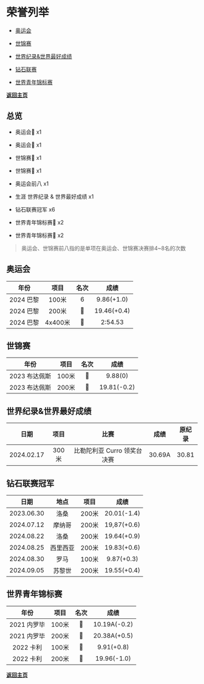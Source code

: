 # 荣誉列举

- [奥运会](#1)

- [世锦赛](#2)

- [世界纪录&世界最好成绩](#3)

- [钻石联赛](#4)

- [世界青年锦标赛](#5)

**[返回主页](./Profile.md)**

## 总览

- 奥运会🥇 x1

- 奥运会🥈 x1

- 世锦赛🥈 x1

- 世锦赛🥉 x1

- 奥运会前八 x1

- 生涯 世界纪录 & 世界最好成绩 x1

- 钻石联赛冠军 x6

- 世界青年锦标赛🥇 x2

- 世界青年锦标赛🥈 x2

> 奥运会、世锦赛前八指的是单项在奥运会、世锦赛决赛排4~8名的次数



## 奥运会<a id = '1'></a>

|      年份      |   项目    |         名次          |      成绩       |
| :------------: | :-------: | :-------------------: | :-------------: |
|   2024 巴黎   |   100米   |           6           |   9.86(+1.0)    |
| 2024 巴黎 | 200米 | 🥇 | 19.46(+0.4) |
|   2024 巴黎   |  4x400米  |   🥈   |     2:54.53     |



## 世锦赛<a id = '2'></a>

|      年份      | 项目  |       名次        |    成绩     |
| :------------: | :---: | :---------------: | :---------: |
| 2023 布达佩斯 | 100米 | 🥈 |   9.88(0)   |
| 2023 布达佩斯 | 200米 | 🥉 | 19.81(-0.2) |



## 世界纪录&世界最好成绩<a id='3'></a>

|    日期    | 项目  |            比赛             |  成绩  | 原纪录 |
| :--------: | :---: | :-------------------------: | :----: | :----: |
| 2024.02.17 | 300米 | 比勒陀利亚 Curro 领奖台决赛 | 30.69A | 30.81  |



## 钻石联赛冠军<a id='4'></a>

|    日期    |   地点   | 项目  |    成绩     |
| :--------: | :------: | :---: | :---------: |
| 2023.06.30 |   洛桑   | 200米 | 20.01(-1.4) |
| 2024.07.12 |  摩纳哥  | 200米 | 19,87(+0.6) |
| 2024.08.22 |   洛桑   | 200米 | 19.64(+0.9) |
| 2024.08.25 | 西里西亚 | 200米 | 19.83(+0.6) |
| 2024.08.30 |   罗马   | 100米 | 9.87(+0.3)  |
| 2024.09.05 |  苏黎世  | 200米 | 19.55(+0.4) |



## 世界青年锦标赛<a id='5'></a>

|     年份     | 项目  |       名次        |     成绩     |
| :----------: | :---: | :---------------: | :----------: |
| 2021 内罗毕 | 100米 | 🥇 | 10.19A(-0.2) |
| 2021 内罗毕 | 200米 | 🥈 | 20.38A(+0.5) |
|  2022 卡利  | 100米 | 🥇 |  9.91(+0.8)  |
|  2022 卡利  | 200米 | 🥈 | 19.96(-1.0)  |

**[返回主页](./Profile.md)**
